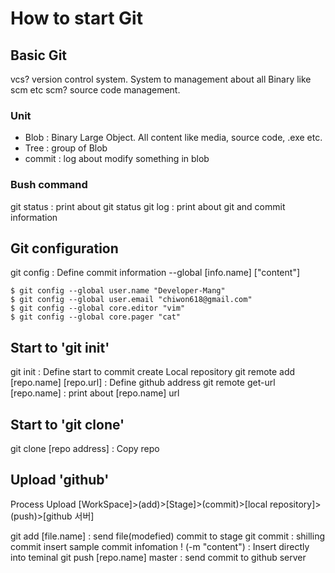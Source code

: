 # How to start Git

## Basic Git
vcs? version control system. System to management about all Binary like scm etc
scm? source code management.

### Unit
- Blob : Binary Large Object. All content like media, source code, .exe etc.
- Tree : group of Blob
- commit : log about modify something in blob

### Bush command
git status : print about git status
git log : print about git and commit information

## Git configuration
git config : Define commit information
--global [info.name] ["content"]

```shell
$ git config --global user.name "Developer-Mang"
$ git config --global user.email "chiwon618@gmail.com"
$ git config --global core.editor "vim"
$ git config --global core.pager "cat"
```

## Start to 'git init'
git init : Define start to commit
    create Local repository
git remote add [repo.name] [repo.url] : Define github address
git remote get-url [repo.name] : print about [repo.name] url

## Start to 'git clone'
git clone [repo address] : Copy repo

## Upload 'github'
Process Upload
[WorkSpace]>(add)>[Stage]>(commit)>[local repository]>(push)>[github 서버]

git add [file.name] : send file(modefied) commit to stage 
git commit : shilling commit
    insert sample commit infomation
    ! (-m "content") : Insert directly into teminal
git push [repo.name] master : send commit to github server

